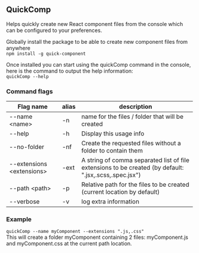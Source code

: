 ## QuickComp
Helps quickly create new React component files from the console which can be configured to your preferences. 

Globally install the package to be able to create new component files from anywhere  
 `npm install -g quick-component`  
   
 Once installed you can start using the quickComp command in the console, here is the command to output the help information:  
 `quickComp --help`


### Command flags
|   Flag name   |    alias    |   description |
| --- | --- | --- | 
| --name \<name> | -n | name for the files / folder that will be created |
| --help | -h | Display this usage info |
| --no-folder | -nf | Create the requested files without a folder to contain them |
| --extensions \<extensions> | -ext | A string of comma separated list of file extensions to be created (by default: ".jsx,.scss,.spec.jsx") |
| --path \<path> | -p | Relative path for the files to be created (current location by default) |
| --verbose | -v | log extra information |


### Example 
`quickComp --name myComponent --extensions ".js,.css"`  
This will create a folder myComponent containing 2 files: myComponent.js and myComponent.css at the current path location.
